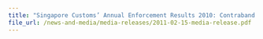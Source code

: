 ```yaml
---
title: "Singapore Customs’ Annual Enforcement Results 2010: Contraband Cigarettes Situation Improves with Record Low Seizure and Continuous Growth of Revenue"
file_url: /news-and-media/media-releases/2011-02-15-media-release.pdf
---
```

